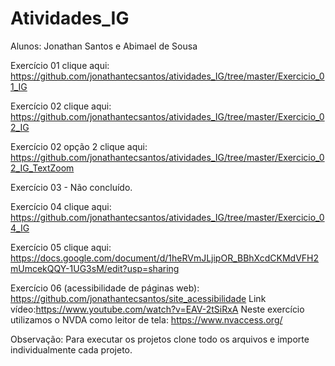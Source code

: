 # Atividades_IG

Alunos: Jonathan Santos e Abimael de Sousa

Exercício 01 clique aqui:
https://github.com/jonathantecsantos/atividades_IG/tree/master/Exercicio_01_IG

Exercício 02 clique aqui:
https://github.com/jonathantecsantos/atividades_IG/tree/master/Exercicio_02_IG

Exercício 02 opção 2 clique aqui:
https://github.com/jonathantecsantos/atividades_IG/tree/master/Exercicio_02_IG_TextZoom

Exercício 03 - Não concluído.

Exercício 04 clique aqui:
https://github.com/jonathantecsantos/atividades_IG/tree/master/Exercicio_04_IG

Exercício 05 clique aqui:
https://docs.google.com/document/d/1heRVmJLjipOR_BBhXcdCKMdVFH2mUmcekQQY-1UG3sM/edit?usp=sharing

Exercício 06 (acessibilidade de páginas web):
https://github.com/jonathantecsantos/site_acessibilidade
Link vídeo:https://www.youtube.com/watch?v=EAV-2tSiRxA
Neste exercício utilizamos o NVDA como leitor de tela: https://www.nvaccess.org/


Observação: Para executar os projetos clone todo os arquivos e importe individualmente cada projeto.

